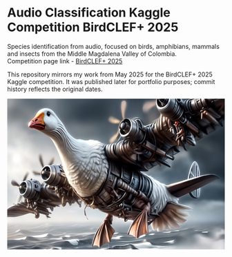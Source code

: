 # Audio Classification Kaggle Competition BirdCLEF+ 2025 

Species identification from audio, focused on birds, amphibians, mammals and insects from the Middle Magdalena Valley of Colombia.    
Competition page link - [BirdCLEF+ 2025](https://www.kaggle.com/competitions/birdclef-2025/overview)    

This repository mirrors my work from May 2025 for the BirdCLEF+ 2025 Kaggle competition. It was published later for portfolio purposes; commit history reflects the original dates.


<img src="images/Bombombini_Gusini.jpg" alt="Logo of our Team" width="600" height="350">

